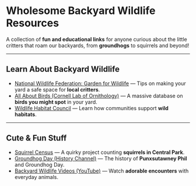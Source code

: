 # Wholesome Backyard Wildlife Resources

A collection of **fun and educational links** for anyone curious about the little critters that roam our backyards, from **groundhogs** to squirrels and beyond!  

---

## Learn About Backyard Wildlife
- [National Wildlife Federation: Garden for Wildlife](https://www.nwf.org/Garden-for-Wildlife) — Tips on making your yard a safe space for **local critters**.  
- [All About Birds (Cornell Lab of Ornithology)](https://www.allaboutbirds.org/) — A massive database on **birds you might spot** in your yard.  
- [Wildlife Habitat Council](https://www.wildlifehc.org/) — Learn how communities support **wild habitats**.  

---

## Cute & Fun Stuff
- [Squirrel Census](https://www.thesquirrelcensus.com/) — A quirky project counting **squirrels in Central Park**.  
- [Groundhog Day (History Channel)](https://www.history.com/topics/holidays/groundhog-day) — The history of **Punxsutawney Phil** and Groundhog Day.  
- [Backyard Wildlife Videos (YouTube)](https://www.youtube.com/results?search_query=backyard+wildlife) — Watch **adorable encounters** with everyday animals. 
